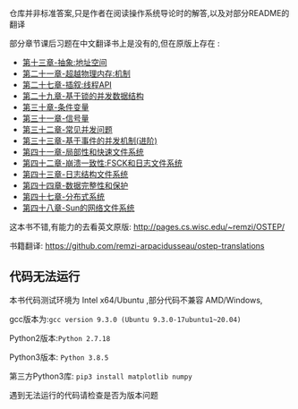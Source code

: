 仓库并非标准答案,只是作者在阅读操作系统导论时的解答,以及对部分README的翻译

部分章节课后习题在中文翻译书上是没有的,但在原版上存在 :
- [第十三章-抽象:地址空间](./第十三章-抽象:地址空间)
- [第二十一章-超越物理内存:机制](./第二十一章-超越物理内存:机制)
- [第二十七章-插叙:线程API](./第二十七章-插叙:线程API)
- [第二十九章-基于锁的并发数据结构](./第二十九章-基于锁的并发数据结构)
- [第三十章-条件变量](./第三十章-条件变量)
- [第三十一章-信号量](./第三十一章-信号量)
- [第三十二章-常见并发问题](./第三十二章-常见并发问题)
- [第三十三章-基于事件的并发机制(进阶)](./第三十三章-基于事件的并发机制(进阶))
- [第四十一章-局部性和快速文件系统](./第四十一章-局部性和快速文件系统)
- [第四十二章-崩溃一致性:FSCK和日志文件系统](./第四十二章-崩溃一致性:FSCK和日志文件系统)
- [第四十三章-日志结构文件系统](./第四十三章-日志结构文件系统)
- [第四十四章-数据完整性和保护](./第四十四章-数据完整性和保护)
- [第四十七章-分布式系统](./第四十七章-分布式系统)
- [第四十八章-Sun的网络文件系统](./第四十八章-Sun的网络文件系统)


这本书不错,有能力的去看英文原版:
http://pages.cs.wisc.edu/~remzi/OSTEP/

书籍翻译:
https://github.com/remzi-arpacidusseau/ostep-translations

## 代码无法运行
本书代码测试环境为 Intel x64/Ubuntu ,部分代码不兼容 AMD/Windows,

gcc版本为:`gcc version 9.3.0 (Ubuntu 9.3.0-17ubuntu1~20.04) `

Python2版本:`Python 2.7.18`

Python3版本: `Python 3.8.5`

第三方Python3库: `pip3 install matplotlib numpy`

遇到无法运行的代码请检查是否为版本问题